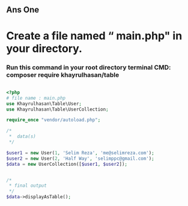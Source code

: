 ## Ans One
# Create a file named “ main.php" in your directory.
### Run this command in your root directory terminal CMD: composer require khayrulhasan/table
``` php

<?php 
# file name : main.php
use Khayrulhasan\Table\User;
use Khayrulhasan\Table\UserCollection;

require_once "vendor/autoload.php";

/*
 *  data(s)
 */

$user1 = new User(1, 'Selim Reza', 'me@selimreza.com');
$user2 = new User(2, 'Half Way', 'selimppc@gmail.com');
$data = new UserCollection([$user1, $user2]);


/*
 * final output
 */
$data->displayAsTable();

